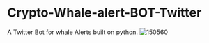 # Crypto-Whale-alert-BOT-Twitter
A Twitter Bot for whale Alerts built on python. 
![150560](https://user-images.githubusercontent.com/103059817/200117172-6ce1cd88-283a-42b9-b08b-791df9483e27.jpg)
